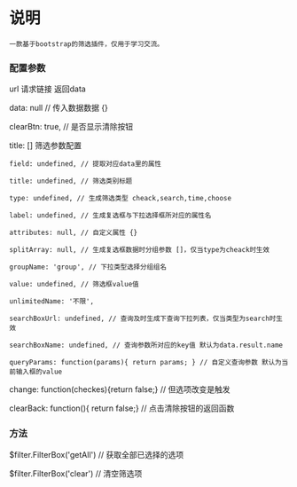 # 说明
	一款基于bootstrap的筛选插件，仅用于学习交流。


### 配置参数

url 请求链接 返回data

data: null // 传入数据数据 {}

clearBtn: true, // 是否显示清除按钮

title: [] 筛选参数配置 

  	field: undefined, // 提取对应data里的属性
  
	title: undefined, // 筛选类别标题
	
	type: undefined, // 生成筛选类型 cheack,search,time,choose
	
	label: undefined, // 生成复选框与下拉选择框所对应的属性名
	
	attributes: null, // 自定义属性 {}
	
	splitArray: null, // 生成复选框数据时分组参数 []，仅当type为cheack时生效
	
	groupName: 'group', // 下拉类型选择分组组名
	
	value: undefined, // 筛选框value值
	
	unlimitedName: '不限',
	
	searchBoxUrl: undefined, // 查询及时生成下查询下拉列表，仅当类型为search时生效 
	
	searchBoxName: undefined, // 查询参数所对应的key值 默认为data.result.name
	
	queryParams: function(params){ return params; } // 自定义查询参数 默认为当前输入框的value

change: function(checkes){return false;}  // 但选项改变是触发

clearBack: function(){ return false;} // 点击清除按钮的返回函数

### 方法

$filter.FilterBox('getAll') // 获取全部已选择的选项

$filter.FilterBox('clear') // 清空筛选项
